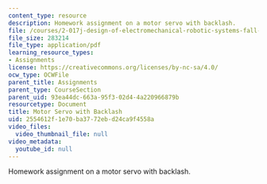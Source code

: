 ```yaml
---
content_type: resource
description: Homework assignment on a motor servo with backlash.
file: /courses/2-017j-design-of-electromechanical-robotic-systems-fall-2009/2554612f1e70ba3772ebd24ca9f4558a_MIT2_017JF09_p32.pdf
file_size: 283214
file_type: application/pdf
learning_resource_types:
- Assignments
license: https://creativecommons.org/licenses/by-nc-sa/4.0/
ocw_type: OCWFile
parent_title: Assignments
parent_type: CourseSection
parent_uid: 93ea44dc-663a-95f3-02d4-4a220966879b
resourcetype: Document
title: Motor Servo with Backlash
uid: 2554612f-1e70-ba37-72eb-d24ca9f4558a
video_files:
  video_thumbnail_file: null
video_metadata:
  youtube_id: null
---
```

Homework assignment on a motor servo with backlash.